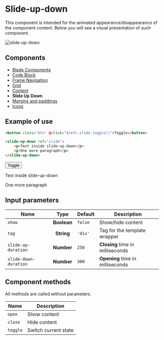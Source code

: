 # Slide-up-down

This component is intended for the animated appearance/disappearance of the component content. Below you will see a visual presentation of such component.

![slide-up-down](/assets/awema-pl/wiki/img/docs/slide-up-down.gif)

## Components
- [Blade Components](./components.md)
- [Code Block](./code-block.md)
- [Frame Navigation](./frame-nav.md)
- [Grid](./grid.md)
- [Content](./classes.md)
- **Slide Up Down**
- [Margins and paddings](./margins.md)
- [Icons](./icons.md)


## Example of use

```html
<button class="btn" @click="$refs.slide.toggle()">Toggle</button>

<slide-up-down ref="slide">
    <p>Text inside slide-up-down</p>
    <p>One more paragraph</p>
</slide-up-down>
```

<div class="vue-example">
<button class="btn" @click="$refs.slide.toggle()">Toggle</button>
<slide-up-down ref="slide">
    <p>Text inside slide-up-down</p>
    <p>One more paragraph</p>
</slide-up-down>
</div>


## Input parameters

| Name                  | Type        | Default      | Description                                   |
|-----------------------|:-----------:| -------------|-----------------------------------------------|
| `show`                | **Boolean** | `false`      | Show/hide content                             |
| `tag`                 | **String**  | `'div'`      | Tag for the template wrapper                  |
| `slide-up-duration`   | **Number**  | `250`        | **Closing** time in milliseconds             |
| `slide-down-duration` | **Number**  | `300`        | **Opening** time in milliseconds             |


## Component methods

All methods are called without parameters.

| Name     | Description                   |
|----------|-------------------------------|
| `open`   | Show content                  |
| `close`  | Hide content                  |
| `toggle` | Switch current state          |
